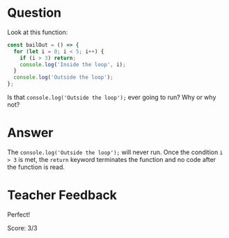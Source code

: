 # Question
Look at this function:

```js
const bailOut = () => {
  for (let i = 0; i < 5; i++) {
    if (i > 3) return;
    console.log('Inside the loop', i);
  }
  console.log('Outside the loop');
};
```

Is that `console.log('Outside the loop');` ever going to run? Why or why not?

# Answer
The `console.log('Outside the loop');` will never run. Once the condition `i > 3` is met, the `return` keyword terminates the function and no code after the function is read. 

# Teacher Feedback

Perfect!

Score: 3/3